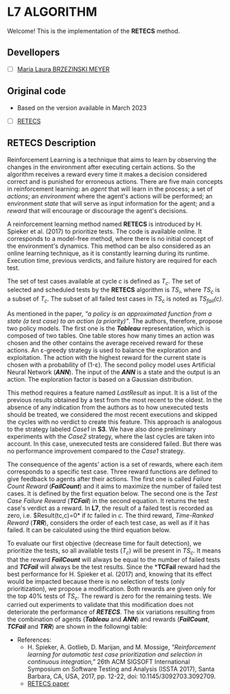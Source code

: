 # L7 ALGORITHM

Welcome! This is the implementation of the **RETECS** method.

## Devellopers

- [ ] [Maria Laura BRZEZINSKI MEYER](https://github.com/laurabrzmeyer)

## Original code

- Based on the version available in March 2023
- [ ] [RETECS](https://bitbucket.org/HelgeS/retecs/src/master/)

## RETECS Description

Reinforcement Learning is a technique that aims to learn by observing the changes in the environment after executing certain actions. 
So the algorithm receives a reward every time it makes a decision considered correct and is punished for erroneous actions. 
There are five main concepts in reinforcement learning: an *agent* that will learn in the process; a set of *actions*; an *environment* where the agent's actions will be performed; an environment *state* that will serve as input information for the agent; and a *reward* that will encourage or discourage the agent's decisions.

A reinforcement learning method named **RETECS** is introduced by H. Spieker et al. (2017) to prioritize tests. 
The code is available online. It corresponds to a model-free method, where there is no initial concept of the environment's dynamics. 
This method can be also considered as an online learning technique, as it is constantly learning during its runtime. 
Execution time, previous verdicts, and failure history are required for each test.

The set of test cases available at cycle *c* is defined as *T<sub>c</sub>*. The set of selected and scheduled tests by the **RETECS** algorithm is *TS<sub>i</sub>*, where *TS<sub>c</sub>* is a subset of *T<sub>c</sub>*. 
The subset of all failed test cases in *TS<sub>c</sub>* is noted as *TS<sub>fail</sub>(c)*. 

As mentioned in the paper, *"a policy is an approximated function from a state (a test case) to an action (a priority)"*. The authors, therefore, propose two policy models. 
The first one is the ***Tableau*** representation, which is composed of two tables. One table stores how many times an action was chosen and the other contains the average received reward for these actions. 
An ε-greedy strategy is used to balance the exploration and exploitation. The action with the highest reward for the current state is chosen with a probability of (1-ε). 
The second policy model uses Artificial Neural Network (***ANN***). The input of the ***ANN*** is a state and the output is an action. The exploration factor is based on a Gaussian distribution.

This method requires a feature named *LastResult* as input. It is a list of the previous results obtained by a test from the most recent to the oldest. 
In the absence of any indication from the authors as to how unexecuted tests should be treated, we considered the most recent executions and skipped the cycles with no verdict to create this feature. 
This approach is analogous to the strategy labeled *Case1* in **S3**. We have also done preliminary experiments with the *Case2* strategy, where the last cycles are taken into account. 
In this case, unexecuted tests are considered failed. But there was no performance improvement compared to the *Case1* strategy.

The consequence of the agents' action is a set of rewards, where each item corresponds to a specific test case. Three reward functions are defined to give feedback to agents after their actions. 
The first one is called *Failure Count Reward* (***FailCount***) and it aims to maximize the number of failed test cases. It is defined by the first equation below. 
The second one is the *Test Case Failure Reward* (***TCFail***) in the second equation. It returns the test case's verdict as a reward. 
In **L7**, the result of a failed test is recorded as zero, i.e. $Result(tc,c)=0* if *tc* failed in *c*. 
The third reward, *Time-Ranked Reward* (***TRR***), considers the order of each test case, as well as if it has failed. It can be calculated using the third equation below.

> 

To evaluate our first objective (decrease time for fault detection), we prioritize the tests, so all available tests (*T<sub>c</sub>*) will be present in *TS<sub>c</sub>*. 
It means that the reward ***FailCount*** will always be equal to the number of failed tests and ***TCFail*** will always be the test results. 
Since the ***TCFail** reward had the best performance for H. Spieker et al. (2017) and, knowing that its effect would be impacted because there is no selection of tests (only prioritization), we propose a modification. 
Both rewards are given only for the top 40\% tests of *TS<sub>c</sub>*. The reward is zero for the remaining tests. We carried out experiments to validate that this modification does not deteriorate the performance of ***RETECS***. 
The six variations resulting from the combination of agents (***Tableau*** and ***ANN***) and rewards (***FailCount***, ***TCFail*** and ***TRR***) are shown in the followngi table:

> 

- References:
    * H. Spieker, A. Gotlieb, D. Marijan, and M. Mossige, *"Reinforcement learning for automatic test case prioritization and selection in continuous integration,"* 26th ACM SIGSOFT International Symposium on Software Testing and Analysis (ISSTA 2017), Santa Barbara, CA, USA, 2017, pp. 12-22, doi: 10.1145/3092703.3092709.
    * [RETECS paper](https://dl.acm.org/doi/10.1145/3092703.3092709)
